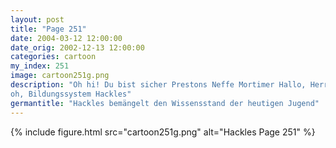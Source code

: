 ```yaml
---
layout: post
title: "Page 251"
date: 2004-03-12 12:00:00
date_orig: 2002-12-13 12:00:00
categories: cartoon
my_index: 251
image: cartoon251g.png
description: "Oh hi! Du bist sicher Prestons Neffe Mortimer Hallo, Herr Hund, was machst du da Ich schreibe ein Java Programm Oh, yeah, Java! Das ist doch das gleiche wie JavaScript, oder Verflucht seist du, 
oh, Bildungssystem Hackles"
germantitle: "Hackles bemängelt den Wissensstand der heutigen Jugend"
---
```


{% include figure.html src="cartoon251g.png" alt="Hackles Page 251"  %}

